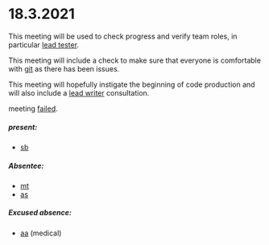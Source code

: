 # 18.3.2021
This meeting will be used to check progress and verify team roles, in particular [lead tester](lead-tester.md).

This meeting will include a check to make sure that everyone is comfortable with [git](git.md) as there has been issues.

This meeting will hopefully instigate the beginning of code production and will also include a [lead writer](lead-writer.md) consultation.

meeting [failed](failed.md).

##### present:
- [sb](sb.md)

##### Absentee:
- [mt](mt.md)
- [as](as.md)

##### Excused absence:
- [aa](aa.md) (medical)